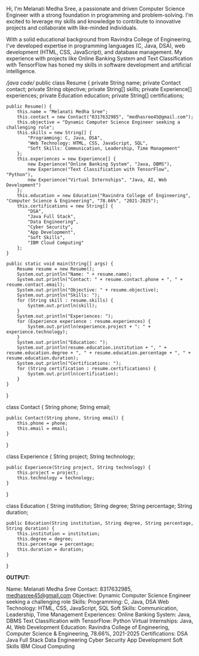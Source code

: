 Hi, I'm Melanati Medha Sree, a passionate and driven Computer Science Engineer with a strong foundation in programming and problem-solving. I'm excited to leverage my skills and knowledge to contribute to innovative projects and collaborate with like-minded individuals.

With a solid educational background from Ravindra College of Engineering, I've developed expertise in programming languages (C, Java, DSA), web development (HTML, CSS, JavaScript), and database management. My experience with projects like Online Banking System and Text Classification with TensorFlow has honed my skills in software development and artificial intelligence.


*/java code/*
public class Resume {
    private String name;
    private Contact contact;
    private String objective;
    private String[] skills;
    private Experience[] experiences;
    private Education education;
    private String[] certifications;

    public Resume() {
        this.name = "Melanati Medha Sree";
        this.contact = new Contact("8317632985", "medhasree45@gmail.com");
        this.objective = "Dynamic Computer Science Engineer seeking a challenging role";
        this.skills = new String[] {
            "Programming: C, Java, DSA",
            "Web Technology: HTML, CSS, JavaScript, SQL",
            "Soft Skills: Communication, Leadership, Time Management"
        };
        this.experiences = new Experience[] {
            new Experience("Online Banking System", "Java, DBMS"),
            new Experience("Text Classification with TensorFlow", "Python"),
            new Experience("Virtual Internships", "Java, AI, Web Development")
        };
        this.education = new Education("Ravindra College of Engineering", "Computer Science & Engineering", "78.66%", "2021-2025");
        this.certifications = new String[] {
            "DSA",
            "Java Full Stack",
            "Data Engineering",
            "Cyber Security",
            "App Development",
            "Soft Skills",
            "IBM Cloud Computing"
        };
    }

    public static void main(String[] args) {
        Resume resume = new Resume();
        System.out.println("Name: " + resume.name);
        System.out.println("Contact: " + resume.contact.phone + ", " + resume.contact.email);
        System.out.println("Objective: " + resume.objective);
        System.out.println("Skills: ");
        for (String skill : resume.skills) {
            System.out.println(skill);
        }
        System.out.println("Experiences: ");
        for (Experience experience : resume.experiences) {
            System.out.println(experience.project + ": " + experience.technology);
        }
        System.out.println("Education: ");
        System.out.println(resume.education.institution + ", " + resume.education.degree + ", " + resume.education.percentage + ", " + resume.education.duration);
        System.out.println("Certifications: ");
        for (String certification : resume.certifications) {
            System.out.println(certification);
        }
    }
}

class Contact {
    String phone;
    String email;

    public Contact(String phone, String email) {
        this.phone = phone;
        this.email = email;
    }
}

class Experience {
    String project;
    String technology;

    public Experience(String project, String technology) {
        this.project = project;
        this.technology = technology;
    }
}

class Education {
    String institution;
    String degree;
    String percentage;
    String duration;

    public Education(String institution, String degree, String percentage, String duration) {
        this.institution = institution;
        this.degree = degree;
        this.percentage = percentage;
        this.duration = duration;
    }
}


**OUTPUT:**

Name: Melanati Medha Sree
Contact: 8317632985, medhasree45@gmail.com
Objective: Dynamic Computer Science Engineer seeking a challenging role
Skills: 
Programming: C, Java, DSA
Web Technology: HTML, CSS, JavaScript, SQL
Soft Skills: Communication, Leadership, Time Management
Experiences: 
Online Banking System: Java, DBMS
Text Classification with TensorFlow: Python
Virtual Internships: Java, AI, Web Development
Education: 
Ravindra College of Engineering, Computer Science & Engineering, 78.66%, 2021-2025
Certifications: 
DSA
Java Full Stack
Data Engineering
Cyber Security
App Development
Soft Skills
IBM Cloud Computing
